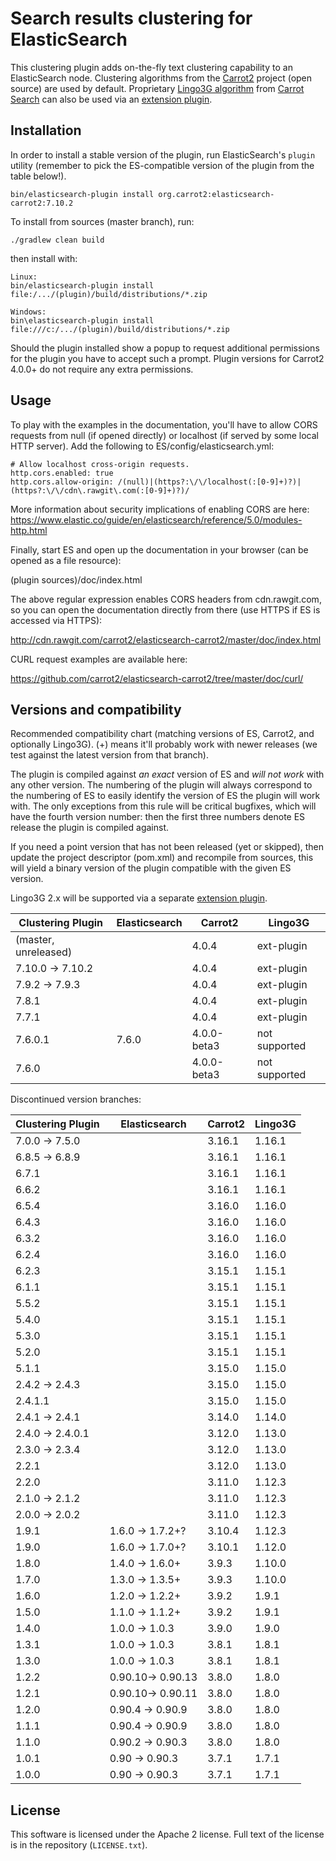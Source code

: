 Search results clustering for ElasticSearch
===========================================

This clustering plugin adds on-the-fly text clustering capability
to an ElasticSearch node. Clustering algorithms from the
[Carrot2](https://github.com/carrot2/carrot2) project (open source)
are used by default. Proprietary [Lingo3G algorithm](https://carrotsearch.com/lingo3g/) 
from [Carrot Search](https://carrotsearch.com) can also be used
via an [extension plugin](https://github.com/carrotsearch/elasticsearch-lingo3g). 


Installation
------------

In order to install a stable version of the plugin, 
run ElasticSearch's `plugin` utility (remember to pick the
ES-compatible version of the plugin from the table below!).

    bin/elasticsearch-plugin install org.carrot2:elasticsearch-carrot2:7.10.2

To install from sources (master branch), run:

    ./gradlew clean build

then install with:

    Linux:
    bin/elasticsearch-plugin install file:/.../(plugin)/build/distributions/*.zip

    Windows:
    bin\elasticsearch-plugin install file:///c:/.../(plugin)/build/distributions/*.zip

Should the plugin installed show a popup to request additional
permissions for the plugin you have to accept such a prompt. Plugin
versions for Carrot2 4.0.0+ do not require any extra permissions.


Usage
-----

To play with the examples in the documentation, you'll have to allow 
CORS requests from null (if opened directly) or localhost (if served 
by some local HTTP server). Add the following to ES/config/elasticsearch.yml:

```
# Allow localhost cross-origin requests.
http.cors.enabled: true
http.cors.allow-origin: /(null)|(https?:\/\/localhost(:[0-9]+)?)|(https?:\/\/cdn\.rawgit\.com(:[0-9]+)?)/
```

More information about security implications of enabling CORS are here:
https://www.elastic.co/guide/en/elasticsearch/reference/5.0/modules-http.html

Finally, start ES and open up the documentation in your browser 
(can be opened as a file resource):
  
(plugin sources)/doc/index.html

The above regular expression enables CORS headers from cdn.rawgit.com, so you can open 
the documentation directly from there (use HTTPS if ES is accessed via
HTTPS):

http://cdn.rawgit.com/carrot2/elasticsearch-carrot2/master/doc/index.html

CURL request examples are available here:

https://github.com/carrot2/elasticsearch-carrot2/tree/master/doc/curl/


Versions and compatibility
--------------------------

Recommended compatibility chart (matching versions of ES, Carrot2, 
and optionally Lingo3G). (+) means it'll probably work with newer
releases (we test against the latest version from that branch). 

The plugin is compiled against *an exact* version of ES 
and *will not work* with any other version. The numbering of the plugin
will always correspond to the numbering of ES to easily identify
the version of ES the plugin will work with. The only exceptions from this rule
will be critical bugfixes, which will have the fourth version number: then
the first three numbers denote ES release the plugin is compiled against.

If you need a point version that has not been released (yet or skipped),
then update the project descriptor (pom.xml) and recompile from sources,
this will yield a binary version of the plugin compatible with the 
given ES version.

Lingo3G 2.x will be supported via a separate
[extension plugin](https://github.com/carrotsearch/elasticsearch-lingo3g).

| Clustering Plugin | Elasticsearch          | Carrot2     |     Lingo3G   |
| ---               |                    --- | ---         |     ---       |
| (master, unreleased) |                     | 4.0.4       | ext-plugin    |
| 7.10.0 -> 7.10.2  |                        | 4.0.4       | ext-plugin    |
| 7.9.2 -> 7.9.3    |                        | 4.0.4       | ext-plugin    |
| 7.8.1             |                        | 4.0.4       | ext-plugin    |
| 7.7.1             |                        | 4.0.4       | ext-plugin    |
| 7.6.0.1           | 7.6.0                  | 4.0.0-beta3 | not supported |
| 7.6.0             |                        | 4.0.0-beta3 | not supported |

Discontinued version branches:

| Clustering Plugin | Elasticsearch          | Carrot2 | Lingo3G |
| ---               |                    --- | ---     | ---     |
| 7.0.0 -> 7.5.0    |                        | 3.16.1  | 1.16.1        |
| 6.8.5 -> 6.8.9    |                        | 3.16.1  | 1.16.1        |
| 6.7.1             |                        | 3.16.1  | 1.16.1  |
| 6.6.2             |                        | 3.16.1  | 1.16.1  |
| 6.5.4             |                        | 3.16.0  | 1.16.0  |
| 6.4.3             |                        | 3.16.0  | 1.16.0  |
| 6.3.2             |                        | 3.16.0  | 1.16.0  |
| 6.2.4             |                        | 3.16.0  | 1.16.0  |
| 6.2.3             |                        | 3.15.1  | 1.15.1  |
| 6.1.1             |                        | 3.15.1  | 1.15.1  |
| 5.5.2             |                        | 3.15.1  | 1.15.1  |
| 5.4.0             |                        | 3.15.1  | 1.15.1  |
| 5.3.0             |                        | 3.15.1  | 1.15.1  |
| 5.2.0             |                        | 3.15.1  | 1.15.1  |
| 5.1.1             |                        | 3.15.0  | 1.15.0  |
| 2.4.2 -> 2.4.3    |                        | 3.15.0  | 1.15.0  |
| 2.4.1.1           |                        | 3.15.0  | 1.15.0  |
| 2.4.1 -> 2.4.1    |                        | 3.14.0  | 1.14.0  |
| 2.4.0 -> 2.4.0.1  |                        | 3.12.0  | 1.13.0  |
| 2.3.0 -> 2.3.4    |                        | 3.12.0  | 1.13.0  |
| 2.2.1             |                        | 3.12.0  | 1.13.0  |
| 2.2.0             |                        | 3.11.0  | 1.12.3  |
| 2.1.0 -> 2.1.2    |                        | 3.11.0  | 1.12.3  |
| 2.0.0 -> 2.0.2    |                        | 3.11.0  | 1.12.3  |
| 1.9.1             | 1.6.0  -> 1.7.2+?      | 3.10.4  | 1.12.3  |
| 1.9.0             | 1.6.0  -> 1.7.0+?      | 3.10.1  | 1.12.0  |
| 1.8.0             | 1.4.0  -> 1.6.0+       | 3.9.3   | 1.10.0  |
| 1.7.0             | 1.3.0  -> 1.3.5+       | 3.9.3   | 1.10.0  |
| 1.6.0             | 1.2.0  -> 1.2.2+       | 3.9.2   |  1.9.1  |
| 1.5.0             | 1.1.0  -> 1.1.2+       | 3.9.2   |  1.9.1  |
| 1.4.0             | 1.0.0  -> 1.0.3        | 3.9.0   |  1.9.0  |
| 1.3.1             | 1.0.0  -> 1.0.3        | 3.8.1   |  1.8.1  |
| 1.3.0             | 1.0.0  -> 1.0.3        | 3.8.1   |  1.8.1  |
| 1.2.2             | 0.90.10-> 0.90.13      | 3.8.0   |  1.8.0  |
| 1.2.1             | 0.90.10-> 0.90.11      | 3.8.0   |  1.8.0  |
| 1.2.0             | 0.90.4 -> 0.90.9       | 3.8.0   |  1.8.0  |
| 1.1.1             | 0.90.4 -> 0.90.9       | 3.8.0   |  1.8.0  |
| 1.1.0             | 0.90.2 -> 0.90.3       | 3.8.0   |  1.8.0  |
| 1.0.1             | 0.90   -> 0.90.3       | 3.7.1   |  1.7.1  |
| 1.0.0             | 0.90   -> 0.90.3       | 3.7.1   |  1.7.1  |

License
-------

This software is licensed under the Apache 2 license. Full text
of the license is in the repository (`LICENSE.txt`).
